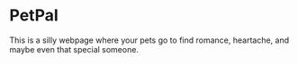 # PetPal
This is a silly webpage where your pets go to find romance, heartache, and maybe even that special someone.

